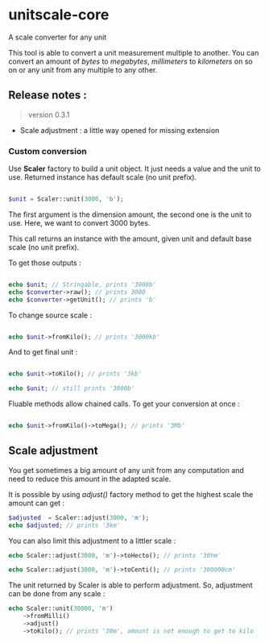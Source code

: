 # unitscale-core

A scale converter for any unit

This tool is able to convert a unit measurement multiple to another.
You can convert an amount of _bytes_ to _megabytes_, _millimeters_ to _kilometers_ on so on or any unit from any multiple to any other.

## Release notes :

> version 0.3.1

- Scale adjustment : a little way opened for missing extension

### Custom conversion

Use **Scaler** factory to build a unit object. It just needs a value and the unit to use.
Returned instance has default scale (no unit prefix).

```php

$unit = Scaler::unit(3000, 'b');

```

The first argument is the dimension amount, the second one is the unit to use. Here, we want to convert 3000 bytes.

This call returns an instance with the amount, given unit and default base scale (no unit prefix).

To get those outputs :

```php

echo $unit; // Stringable, prints '3000b'
echo $converter->raw(); // prints 3000
echo $converter->getUnit(); // prints 'b'

```

To change source scale :

```php

echo $unit->fromKilo(); // prints '3000kb'

```
And to get final unit :

```php

echo $unit->toKilo(); // prints '3kb'

echo $unit; // still prints '3000b'

```

Fluable methods allow chained calls. To get your conversion at once :

```php

echo $unit->fromKilo()->toMega(); // prints '3Mb'

```

## Scale adjustment

You get sometimes a big amount of any unit from any computation and need to reduce this amount in the adapted scale.

It is possible by using *adjust()* factory method to get the highest scale the amount can get :

```php
$adjusted  = Scaler::adjust(3000, 'm');
echo $adjusted; // prints '3km'

```

You can also limit this adjustment to a littler scale :

```php
echo Scaler::adjust(3000, 'm')->toHecto(); // prints '30hm'

echo Scaler::adjust(3000, 'm')->toCenti(); // prints '300000cm'

```

The unit returned by Scaler is able to perform adjustment. So, adjustment can be done from any scale :

```php
echo Scaler::unit(30000, 'm')
    ->fromMilli()
    ->adjust()
    ->toKilo(); // prints '30m', amount is not enough to get to kilo

```


